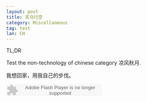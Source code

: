 ```yaml
---
layout: post
title: 天马行空
category: Miscellaneous
tag: test
lan: CH
---
```


TL;DR

Test the non-technology of chinese category 凉风秋月.
<!--preview-->

我想回家，用我自己的步伐。

<embed src="http://www.xiami.com/widget/0_3638860/singlePlayer.swf" type="application/x-shockwave-flash" width="257" height="33" wmode="transparent"></embed>